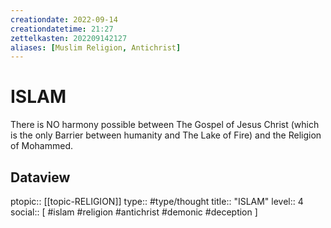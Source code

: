 ```yaml
---
creationdate: 2022-09-14
creationdatetime: 21:27
zettelkasten: 202209142127
aliases: [Muslim Religion, Antichrist]
---
```

# ISLAM
There is NO harmony possible between The Gospel of Jesus Christ (which is the only Barrier between humanity and The Lake of Fire) and the Religion of Mohammed.

## Dataview
ptopic:: [[topic-RELIGION]]
type:: #type/thought
title:: "ISLAM"
level:: 4
social:: [ #islam #religion #antichrist #demonic #deception ]